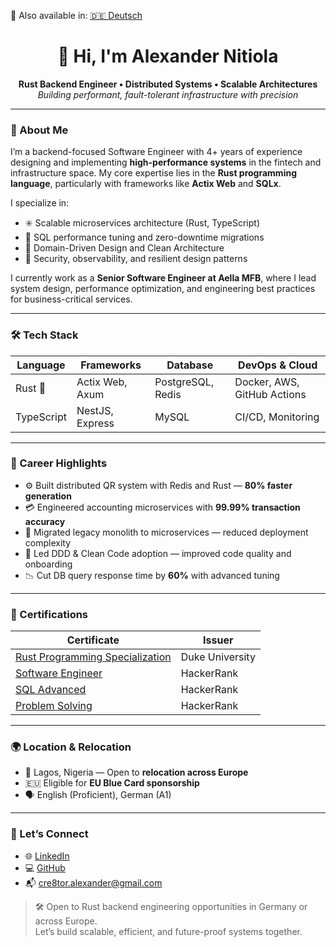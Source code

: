 

<!--
**the-cre8tor/the-cre8tor** is a ✨ _special_ ✨ repository because its `README.md` (this file) appears on your GitHub profile.

Here are some ideas to get you started:

- 🔭 I’m currently working on ...
- 🌱 I’m currently learning ...
- 👯 I’m looking to collaborate on ...
- 🤔 I’m looking for help with ...
- 💬 Ask me about ...
- 📫 How to reach me: ...
- 😄 Pronouns: ...
- ⚡ Fun fact: ...
-->
🔁 Also available in: [🇩🇪 Deutsch](./README.de.md)

<h1 align="center">👋 Hi, I'm Alexander Nitiola</h1>
<p align="center">
  <strong>Rust Backend Engineer • Distributed Systems • Scalable Architectures</strong><br/>
  <i>Building performant, fault-tolerant infrastructure with precision</i>
</p>

---

### 🧠 About Me

I’m a backend-focused Software Engineer with 4+ years of experience designing and implementing **high-performance systems** in the fintech and infrastructure space. My core expertise lies in the **Rust programming language**, particularly with frameworks like **Actix Web** and **SQLx**.

I specialize in:
- ✳️ Scalable microservices architecture (Rust, TypeScript)
- 🧮 SQL performance tuning and zero-downtime migrations
- 🧭 Domain-Driven Design and Clean Architecture
- 🔐 Security, observability, and resilient design patterns

I currently work as a **Senior Software Engineer at Aella MFB**, where I lead system design, performance optimization, and engineering best practices for business-critical services.

---

### 🛠️ Tech Stack

| Language     | Frameworks         | Database       | DevOps & Cloud        |
|--------------|--------------------|----------------|------------------------|
| Rust 🦀       | Actix Web, Axum     | PostgreSQL, Redis | Docker, AWS, GitHub Actions |
| TypeScript   | NestJS, Express     | MySQL          | CI/CD, Monitoring      |

---

### 📌 Career Highlights

- ⚙️ Built distributed QR system with Redis and Rust — **80% faster generation**
- 💳 Engineered accounting microservices with **99.99% transaction accuracy**
- 🚀 Migrated legacy monolith to microservices — reduced deployment complexity
- 🧠 Led DDD & Clean Code adoption — improved code quality and onboarding
- 📉 Cut DB query response time by **60%** with advanced tuning

---

### 📜 Certifications

| Certificate | Issuer |
|------------|--------|
| [Rust Programming Specialization](https://www.coursera.org/account/accomplishments/specialization/J7SG3N3JEFNA) | Duke University |
| [Software Engineer](https://www.hackerrank.com/certificates/513a1c595ca4) | HackerRank |
| [SQL Advanced](https://www.hackerrank.com/certificates/749c443e9f68) | HackerRank |
| [Problem Solving](https://www.hackerrank.com/certificates/96f3ad900bbe) | HackerRank |

---

### 🌍 Location & Relocation

- 📍 Lagos, Nigeria — Open to **relocation across Europe**
- 🇪🇺 Eligible for **EU Blue Card sponsorship**
- 🗣️ English (Proficient), German (A1)

<!-- ---

### 📈 GitHub Stats

<p align="start">
  <img src="https://github-readme-stats.vercel.app/api?username=the-cre8tor&show_icons=true&theme=tokyonight&hide_border=true" />
  <img src="https://github-readme-stats.vercel.app/api/top-langs/?username=the-cre8tor&layout=compact&theme=tokyonight&hide_border=true" />
</p> -->

---

### 🤝 Let’s Connect

- 🌐 [LinkedIn](https://www.linkedin.com/in/thecre8tor/)
- 💻 [GitHub](https://github.com/the-cre8tor)
- 📬 cre8tor.alexander@gmail.com

> 🛠️ Open to Rust backend engineering opportunities in Germany or across Europe.  
> Let’s build scalable, efficient, and future-proof systems together.
